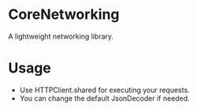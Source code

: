 # CoreNetworking

A lightweight networking library.

# Usage
* Use HTTPClient.shared for executing your requests.
* You can change the default JsonDecoder if needed.

